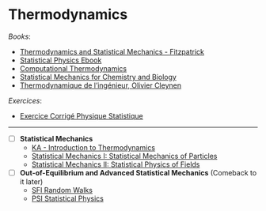 # Thermodynamics

_Books_:

- [Thermodynamics and Statistical Mechanics - Fitzpatrick](https://farside.ph.utexas.edu/teaching/sm1/Thermalhtml/Thermalhtml.html)
- [Statistical Physics Ebook](https://statisticalphysics.leima.is/#)
- [Computational Thermodynamics](https://kyleniemeyer.github.io/computational-thermo/content/intro.html)
- [Statistical Mechanics for Chemistry and Biology](https://dpotoyan.github.io/Statmech4ChemBio/index.html)
- [Thermodynamique de l’ingénieur, Olivier Cleynen](https://thermodynamique.fr/thermodynamique-livre-gratuit.pdf)

_Exercices_:

- [Exercice Corrigé Physique Statistique](https://www.physiquechimiemathbiologie.com/search/label/Physique%20statistique?m=1)

---

- [ ] **Statistical Mechanics**
  - [KA - Introduction to Thermodynamics](https://www.khanacademy.org/science/ap-physics-2/ap-thermodynamics)
  - [Statistical Mechanics I: Statistical Mechanics of Particles](https://ocw.mit.edu/courses/8-333-statistical-mechanics-i-statistical-mechanics-of-particles-fall-2013/)
  - [Statistical Mechanics II: Statistical Physics of Fields](https://ocw.mit.edu/courses/8-334-statistical-mechanics-ii-statistical-physics-of-fields-spring-2014/)
- [ ] **Out-of-Equilibrium and Advanced Statistical Mechanics** (Comeback to it later)
  - [SFI Random Walks](https://www.complexityexplorer.org/courses/46-random-walks/segments/3854?summary)
  - [PSI Statistical Physics](https://psi-online.perimeterinstitute.ca/courses/statistical-physics)

